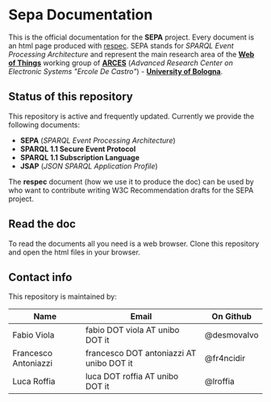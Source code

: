 # Sepa Documentation
This is the official documentation for the **SEPA** project. Every document is an html page produced with [respec](https://github.com/w3c/respec/wiki). SEPA stands for *SPARQL Event Processing Architecture* and represent the main research area of the [**Web of Things**](http://wot.arces.unibo.it) working group of [**ARCES**](http://www.arces.unibo.it) (*Advanced Research Center on Electronic Systems "Ercole De Castro"*) - [**University of Bologna**](http://www.unibo.it).

## Status of this repository
This repository is active and frequently updated. Currently we provide the following documents:

* **SEPA** (*SPARQL Event Processing Architecture*)
* **SPARQL 1.1 Secure Event Protocol**
* **SPARQL 1.1 Subscription Language**
* **JSAP** (*JSON SPARQL Application Profile*) 

The **respec** document (how we use it to produce the doc) can be used by who want to contribute writing W3C Recommendation drafts for the SEPA project.

## Read the doc
To read the documents all you need is a web browser. Clone this repository and open the html files in your browser.

## Contact info
This repository is maintained by:

Name | Email | On Github
---- | ----- | ---------
Fabio Viola | fabio DOT viola AT unibo DOT it | @desmovalvo
Francesco Antoniazzi | francesco DOT antoniazzi AT unibo DOT it | @fr4ncidir
Luca Roffia | luca DOT roffia AT unibo DOT it | @lroffia



